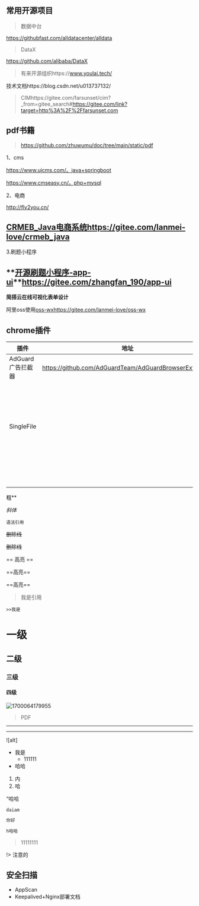 ## 常用开源项目

> 数据中台

https://githubfast.com/alldatacenter/alldata



> DataX

https://github.com/alibaba/DataX



> 有来开源组织https://www.youlai.tech/

技术文档https://blog.csdn.net/u013737132/



> CIMhttps://gitee.com/farsunset/cim?_from=gitee_search#https://gitee.com/link?target=http%3A%2F%2Ffarsunset.com



## pdf书籍

> https://github.com/zhuwumu/doc/tree/main/static/pdf













1、cms

https://www.ujcms.com/。java+springboot

https://www.cmseasy.cn/。php+mysql

2、电商

http://fly2you.cn/

## [CRMEB_Java电商系统](https://gitee.com/lanmei-love/crmeb_java)https://gitee.com/lanmei-love/crmeb_java

3.刷题小程序

## **[开源刷题小程序-app-ui](https://gitee.com/zhangfan_190/app-ui)**https://gitee.com/zhangfan_190/app-ui



 **简搭云在线可视化表单设计** 

阿里oss使用[oss-wx](https://gitee.com/lanmei-love/oss-wx)https://gitee.com/lanmei-love/oss-wx



## chrome插件

| 插件               | 地址                                                   | 备注                                   |
| ------------------ | ------------------------------------------------------ | -------------------------------------- |
| AdGuard 广告拦截器 | https://github.com/AdGuardTeam/AdGuardBrowserExtension |                                        |
| SingleFile         |                                                        | 将一个完整的页面保存到单个 HTML 文件中 |
|                    |                                                        |                                        |
|                    |                                                        |                                        |
|                    |                                                        |                                        |
|                    |                                                        |                                        |
|                    |                                                        |                                        |
|                    |                                                        |                                        |
|                    |                                                        |                                        |



粗**

*斜体*

`语法引用`

~~删除线~~

~~删除线~~

== 高亮 ==

==高亮==

==高亮==

> 我是引用

	>>我是



# 一级

## 二级

### 三级

#### 四级







![1700064179955](G:\gitee\doc\static\images\常用开源项目\1700064179955.png)










> PDF



---

***

![alt]

+ 我是
  * 111111
+ 哈哈

1. 内
2. 哈

“哈哈

`daiam `

```java
你好
```

```bash
h哈哈
```

> 11111111

!>    注意的 

## 安全扫描

*  AppScan
* Keepalived+Nginx部署文档
